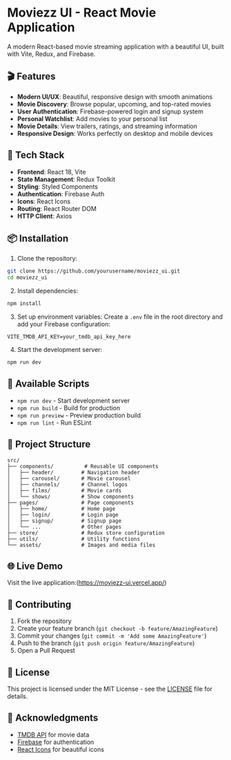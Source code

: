 # Moviezz UI - React Movie Application

A modern React-based movie streaming application with a beautiful UI, built with Vite, Redux, and Firebase.

## 🎬 Features

- **Modern UI/UX**: Beautiful, responsive design with smooth animations
- **Movie Discovery**: Browse popular, upcoming, and top-rated movies
- **User Authentication**: Firebase-powered login and signup system
- **Personal Watchlist**: Add movies to your personal list
- **Movie Details**: View trailers, ratings, and streaming information
- **Responsive Design**: Works perfectly on desktop and mobile devices

## 🚀 Tech Stack

- **Frontend**: React 18, Vite
- **State Management**: Redux Toolkit
- **Styling**: Styled Components
- **Authentication**: Firebase Auth
- **Icons**: React Icons
- **Routing**: React Router DOM
- **HTTP Client**: Axios

## 📦 Installation

1. Clone the repository:
```bash
git clone https://github.com/yourusername/moviezz_ui.git
cd moviezz_ui
```

2. Install dependencies:
```bash
npm install
```

3. Set up environment variables:
Create a `.env` file in the root directory and add your Firebase configuration:
```env
VITE_TMDB_API_KEY=your_tmdb_api_key_here
```

4. Start the development server:
```bash
npm run dev
```

## 🔧 Available Scripts

- `npm run dev` - Start development server
- `npm run build` - Build for production
- `npm run preview` - Preview production build
- `npm run lint` - Run ESLint

## 📁 Project Structure

```
src/
├── components/          # Reusable UI components
│   ├── header/         # Navigation header
│   ├── carousel/       # Movie carousel
│   ├── channels/       # Channel logos
│   ├── films/          # Movie cards
│   └── shows/          # Show components
├── pages/              # Page components
│   ├── home/           # Home page
│   ├── login/          # Login page
│   ├── signup/         # Signup page
│   └── ...             # Other pages
├── store/              # Redux store configuration
├── utils/              # Utility functions
└── assets/             # Images and media files
```

## 🌐 Live Demo

Visit the live application:(https://moviezz-ui.vercel.app/)

## 🤝 Contributing

1. Fork the repository
2. Create your feature branch (`git checkout -b feature/AmazingFeature`)
3. Commit your changes (`git commit -m 'Add some AmazingFeature'`)
4. Push to the branch (`git push origin feature/AmazingFeature`)
5. Open a Pull Request

## 📝 License

This project is licensed under the MIT License - see the [LICENSE](LICENSE) file for details.

## 🙏 Acknowledgments

- [TMDB API](https://www.themoviedb.org/documentation/api) for movie data
- [Firebase](https://firebase.google.com/) for authentication
- [React Icons](https://react-icons.github.io/react-icons/) for beautiful icons

